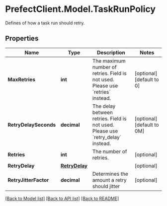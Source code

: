 # PrefectClient.Model.TaskRunPolicy
Defines of how a task run should retry.

## Properties

Name | Type | Description | Notes
------------ | ------------- | ------------- | -------------
**MaxRetries** | **int** | The maximum number of retries. Field is not used. Please use &#x60;retries&#x60; instead. | [optional] [default to 0]
**RetryDelaySeconds** | **decimal** | The delay between retries. Field is not used. Please use &#x60;retry_delay&#x60; instead. | [optional] [default to 0M]
**Retries** | **int** | The number of retries. | [optional] 
**RetryDelay** | [**RetryDelay**](RetryDelay.md) |  | [optional] 
**RetryJitterFactor** | **decimal** | Determines the amount a retry should jitter | [optional] 

[[Back to Model list]](../README.md#documentation-for-models) [[Back to API list]](../README.md#documentation-for-api-endpoints) [[Back to README]](../README.md)

